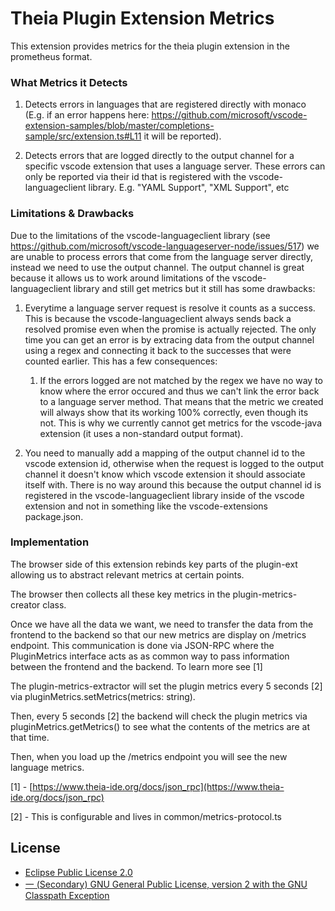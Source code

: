 
# Theia Plugin Extension Metrics
This extension provides metrics for the theia plugin extension in the prometheus format.

### What Metrics it Detects
1. Detects errors in languages that are registered directly with monaco (E.g. if an error happens here: https://github.com/microsoft/vscode-extension-samples/blob/master/completions-sample/src/extension.ts#L11 it will be reported).

2. Detects errors that are logged directly to the output channel for a specific vscode extension that uses a language server. These errors can only be reported via their id that is registered with the vscode-languageclient library. E.g. "YAML Support", "XML Support", etc

### Limitations & Drawbacks
Due to the limitations of the vscode-languageclient library (see https://github.com/microsoft/vscode-languageserver-node/issues/517) we are unable to process errors that come from the language server directly, instead we need to use the output channel. The output channel is great because it allows us to work around limitations of the vscode-languageclient library and still get metrics but it still has some drawbacks:

1. Everytime a language server request is resolve it counts as a success. This is because the vscode-languageclient always sends back a resolved promise even when the promise is actually rejected. The only time you can get an error is by extracing data from the output channel using a regex and connecting it back to the successes that were counted earlier. This has a few consequences:
    1. If the errors logged are not matched by the regex we have no way to know where the error occured and thus we can't link the error back to a language server method. That means that the metric we created will always show that its working 100% correctly, even though its not. This is why we currently cannot get metrics for the vscode-java extension (it uses a non-standard output format).

2. You need to manually add a mapping of the output channel id to the vscode extension id, otherwise when the request is logged to the output channel it doesn't know which vscode extension it should associate itself with. There is no way around this because the output channel id is registered in the vscode-languageclient library inside of the vscode extension and not in something like the vscode-extensions package.json.

### Implementation
The browser side of this extension rebinds key parts of the plugin-ext allowing us to abstract relevant metrics at certain points.

The browser then collects all these key metrics in the plugin-metrics-creator class.

Once we have all the data we want, we need to transfer the data from the frontend to the backend so that our new metrics are display on /metrics endpoint. This communication is done via JSON-RPC where the PluginMetrics interface acts as as common way to pass information between the frontend and the backend. To learn more see [1]

The plugin-metrics-extractor will set the plugin metrics every 5 seconds [2] via pluginMetrics.setMetrics(metrics: string).

Then, every 5 seconds [2] the backend will check the plugin metrics via pluginMetrics.getMetrics() to see what the contents of the metrics are at that time.

Then, when you load up the /metrics endpoint you will see the new language metrics.

[1] - [https://www.theia-ide.org/docs/json_rpc](https://www.theia-ide.org/docs/json_rpc)

[2] - This is configurable and lives in common/metrics-protocol.ts 

## License

-  [Eclipse Public License 2.0](http://www.eclipse.org/legal/epl-2.0/)
-  [一 (Secondary) GNU General Public License, version 2 with the GNU Classpath Exception](https://projects.eclipse.org/license/secondary-gpl-2.0-cp)
